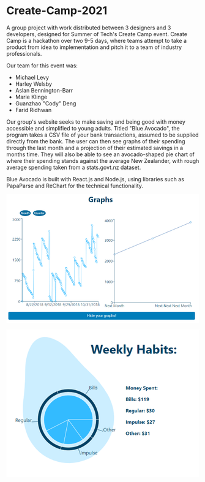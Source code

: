 # Create-Camp-2021

A group project with work distributed between 3 designers and 3 developers, designed for Summer of Tech's Create Camp event. Create Camp is a hackathon over two 9-5 days, where teams attempt to take a product from idea to implementation and pitch it to a team of industry professionals. 

Our team for this event was:

- Michael Levy
- Harley Welsby
- Aslan Bennington-Barr
- Marie Klinge
- Guanzhao "Cody" Deng
- Farid Ridhwan

Our group's website seeks to make saving and being good with money accessible and simplified to young adults. Titled "Blue Avocado", the program takes a CSV file of your bank transactions, assumed to be supplied directly from the bank. The user can then see graphs of their spending through the last month and a projection of their estimated savings in a months time. They will also be able to see an avocado-shaped pie chart of where their spending stands against the average New Zealander, with rough average spending taken from a stats.govt.nz dataset.

Blue Avocado is built with React.js and Node.js, using libraries such as PapaParse and ReChart for the technical functionality.

![exampleGraphs](graphs.png "Graphs")

![exampleAvocado](piechart.png "Avocado Chart")
